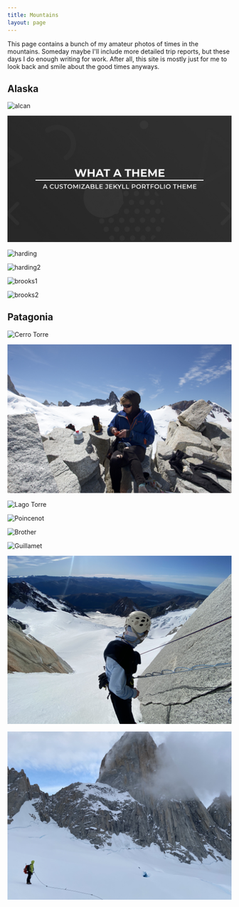 ```yaml
---
title: Mountains
layout: page
---
```


This page contains a bunch of my amateur photos of times in the mountains. 
Someday maybe I'll include more detailed trip reports, but these days I do
enough writing for work. After all, this site is mostly just for me to look back and smile about the good times anyways.

## Alaska

![alcan](./assets/images/alcan.JPG)

![seward](./assets/images/meta.jpg)

![harding](./assets/images/harding.JPG)

![harding2](./assets/images/girdwood.JPG)

![brooks1](./assets/images/brooks.JPG)

![brooks2](./assets/images/brooks2.JPG)

## Patagonia

![Cerro Torre](./assets/images/torre.png)

![Paso Superior](./assets/images/pasosuperior.jpg)

![Lago Torre](./assets/images/lago.JPG)

![Poincenot](./assets/images/poincenot.JPG)

![Brother](./assets/images/brudda.jpg)

![Guillamet](./assets/images/guilla.JPG)

![Rappel](./assets/images/rap.jpg)

![Fitz Roy](./assets/images/fitz.jpg)



